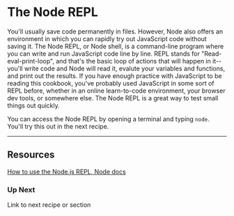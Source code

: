 # The Node REPL

You'll usually save code permanently in files. However, Node also offers an environment in which you can rapidly try out JavaScript code without saving it. The Node REPL, or Node shell, is a command-line program where you can write and run JavaScript code line by line. REPL stands for "Read-eval-print-loop", and that's the basic loop of actions that will happen in it--you'll write code and Node will read it, evalute your variables and functions, and print out the results. If you have enough practice with JavaScript to be reading this cookbook, you've probably used JavaScript in some sort of REPL before, whether in an online learn-to-code environment, your browser dev tools, or somewhere else. The Node REPL is a great way to test small things out quickly. 

You can access the Node REPL by opening a terminal and typing `node`. You'll try this out in the next recipe. 

___


## Resources

[How to use the Node.js REPL, Node docs](https://nodejs.org/en/learn/command-line/how-to-use-the-nodejs-repl)

### Up Next

Link to next recipe or section
